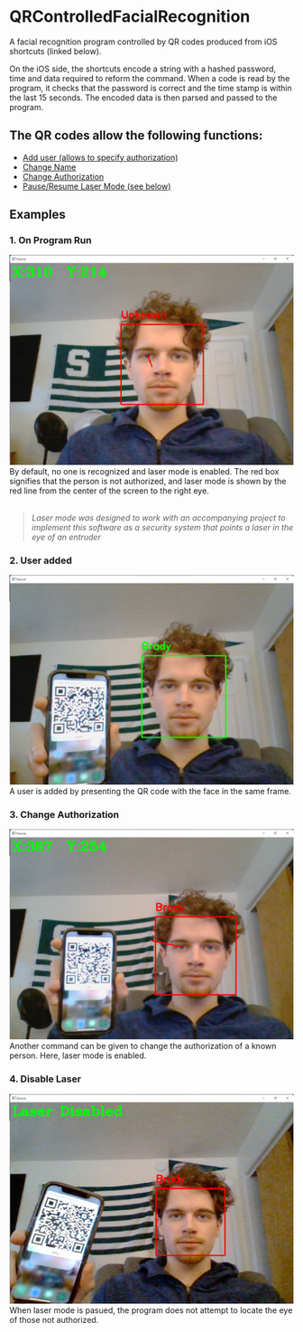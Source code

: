 # QRControlledFacialRecognition
A facial recognition program controlled by QR codes produced from iOS shortcuts (linked below).

On the iOS side, the shortcuts encode a string with a hashed password, time and data required to reform the command.
When a code is read by the program, it checks that the password is correct and the time stamp is within the last 15 seconds.
The encoded data is then parsed and passed to the program.

## The QR codes allow the following functions:
- [Add user (allows to specify authorization)](https://www.icloud.com/shortcuts/2bf8eca27e92450db21591b15c81a3a9)
- [Change Name](https://www.icloud.com/shortcuts/a217139bd11e4558b486bda270663b61)
- [Change Authorization](https://www.icloud.com/shortcuts/5493ac5c9d7848a6aea308e01e26870f)
- [Pause/Resume Laser Mode (see below)](https://www.icloud.com/shortcuts/97f221b0ea9a4f9db150676221eb3e8d)

## Examples
### 1. On Program Run
![Image](images/SS1.png)
By default, no one is recognized and laser mode is enabled. The red box signifies that the person is not authorized, and laser mode is
shown by the red line from the center of the screen to the right eye.<br><br>
>*Laser mode was designed to work with an accompanying project to implement this software as a security system that points a laser in the eye of an entruder*

### 2. User added
![Image](images/SS2.png)
A user is added by presenting the QR code with the face in the same frame.


### 3. Change Authorization
![Image](images/SS3.png)
Another command can be given to change the authorization of a known person. Here, laser mode is enabled.

### 4. Disable Laser
![Image](images/SS5.png)
When laser mode is pasued, the program does not attempt to locate the eye of those not authorized.
